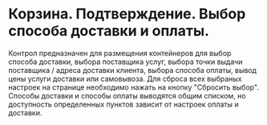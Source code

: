 ﻿---
description: 2.4.7
---
# Корзина. Подтверждение. Выбор способа доставки и оплаты.
Контрол предназначен для размещения контейнеров для выбор способа доставки, выбора поставщика услуг, выбора точки выдачи поставщика / адреса доставки клиента, выбора способа оплаты, вывод цены услуги доставки или самовывоза.
Для сброса всех выбраных настроек на странице необходимо нажать на кнопку "Сбросить выбор".
Способы доставки и способы оплаты выводятся общим списком, но доступность определенных пунктов зависит от настроек оплаты и доставки.
